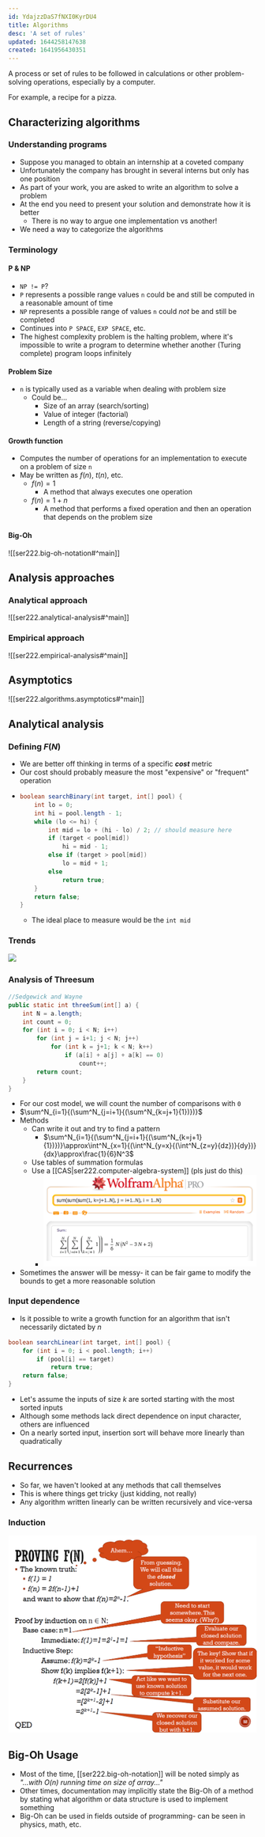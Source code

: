 ```yaml
---
id: YdajzzDaS7fNXI0KyrDU4
title: Algorithms
desc: 'A set of rules'
updated: 1644258147638
created: 1641956430351
---
```


A process or set of rules to be followed in calculations or other problem-solving operations, especially by a computer.

For example, a recipe for a pizza.

## Characterizing algorithms
### Understanding programs
- Suppose you managed to obtain an internship at a coveted company
- Unfortunately the company has brought in several interns but only has one position
- As part of your work, you are asked to write an algorithm to solve a problem
- At the end you need to present your solution and demonstrate how it is better
    - There is no way to argue one implementation vs another!
- We need a way to categorize the algorithms
### Terminology
#### P & NP
- `NP != P`?
- `P` represents a possible range values `n` could be and still be computed in a reasonable amount of time
- `NP` represents a possible range of values `n` could *not* be and still be completed
- Continues into `P SPACE`, `EXP SPACE`, etc.  
- The highest complexity problem is the halting problem, where it's impossible to write a program to determine whether another (Turing complete) program loops infinitely
#### Problem Size
- `n` is typically used as a variable when dealing with problem size
    - Could be...
        - Size of an array (search/sorting)
        - Value of integer (factorial)
        - Length of a string (reverse/copying)
#### Growth function
- Computes the number of operations for an implementation to execute on a problem of size `n`
- May be written as $f(n)$, $t(n)$, etc.
    - $f(n)=1$
        - A method that always executes one operation
    - $f(n)=1+n$
        - A method that performs a fixed operation and then an operation that depends on the problem size
#### Big-Oh
![[ser222.big-oh-notation#^main]]
## Analysis approaches
### Analytical approach
![[ser222.analytical-analysis#^main]]
### Empirical approach
![[ser222.empirical-analysis#^main]]
## Asymptotics
![[ser222.algorithms.asymptotics#^main]]
## Analytical analysis
### Defining $F(N)$
- We are better off thinking in terms of a specific ***cost*** metric
- Our cost should probably measure the most "expensive" or "frequent" operation
- ```java
  boolean searchBinary(int target, int[] pool) {
      int lo = 0;
      int hi = pool.length - 1;
      while (lo <= hi) {
          int mid = lo + (hi - lo) / 2; // should measure here
          if (target < pool[mid])
              hi = mid - 1;
          else if (target > pool[mid])
              lo = mid + 1;
          else
              return true;
      }
      return false;
  }
  ```
    - The ideal place to measure would be the `int mid`
### Trends
![](/assets/images/2022-02-02-10-56-45.png)
### Analysis of Threesum
```java
//Sedgewick and Wayne
public static int threeSum(int[] a) {
    int N = a.length;
    int count = 0;
    for (int i = 0; i < N; i++)
        for (int j = i+1; j < N; j++)
            for (int k = j+1; k < N; k++)
                if (a[i] + a[j] + a[k] == 0)
                    count++;
        return count;
    }
}
```
- For our cost model, we will count the number of comparisons with `0`
- $\sum^N_{i=1}{(\sum^N_{j=i+1}{(\sum^N_{k=j+1}{1})})}$
- Methods
    - Can write it out and try to find a pattern
        - $\sum^N_{i=1}{(\sum^N_{j=i+1}{(\sum^N_{k=j+1}{1})})}\approx\int^N_{x=1}{(\int^N_{y=x}{(\int^N_{z=y}{dz})}{dy})}{dx}\approx\frac{1}{6}N^3$
    - Use tables of summation formulas
    - Use a [[CAS|ser222.computer-algebra-system]] (pls just do this)
        - ![](/assets/images/2022-02-02-11-12-48.png)
- Sometimes the answer will be messy- it can be fair game to modify the bounds to get a more reasonable solution
### Input dependence
- Is it possible to write a growth function for an algorithm that isn't necessarily dictated by $n$
```java
boolean searchLinear(int target, int[] pool) {
    for (int i = 0; i < pool.length; i++)
        if (pool[i] == target)
            return true;
    return false;
}
```
- Let's assume the inputs of size $k$ are sorted starting with the most sorted inputs
- Although some methods lack direct dependence on input character, others are influenced
- On a nearly sorted input, insertion sort will behave more linearly than quadratically
## Recurrences
- So far, we haven't looked at any methods that call themselves
- This is where things get tricky (just kidding, not really)
- Any algorithm written linearly can be written recursively and vice-versa
### Induction
![](/assets/images/2022-02-07-11-18-11.png)
## Big-Oh Usage
- Most of the time, [[ser222.big-oh-notation]] will be noted simply as *"...with O(n) running time on size of array..."*
- Other times, documentation may implicitly state the Big-Oh of a method by stating what algorithm or data structure is used to implement something
- Big-Oh can be used in fields outside of programming- can be seen in physics, math, etc.